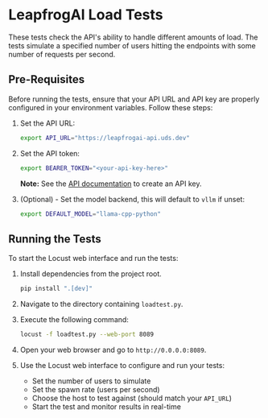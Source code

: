 # LeapfrogAI Load Tests

These tests check the API's ability to handle different amounts of load. The tests simulate a specified number of users hitting the endpoints with some number of requests per second.

## Pre-Requisites

Before running the tests, ensure that your API URL and API key are properly configured in your environment variables. Follow these steps:

1. Set the API URL:

   ```bash
   export API_URL="https://leapfrogai-api.uds.dev"
   ```

2. Set the API token:

   ```bash
   export BEARER_TOKEN="<your-api-key-here>"
   ```

   **Note:** See the [API documentation](../../src/leapfrogai_api/README.md) to create an API key.

3. (Optional) - Set the model backend, this will default to `vllm` if unset:

   ```bash
   export DEFAULT_MODEL="llama-cpp-python"
   ```

## Running the Tests

To start the Locust web interface and run the tests:

1. Install dependencies from the project root.

   ```bash
   pip install ".[dev]"
   ```

2. Navigate to the directory containing `loadtest.py`.

3. Execute the following command:

   ```bash
   locust -f loadtest.py --web-port 8089
   ```

4. Open your web browser and go to `http://0.0.0.0:8089`.

5. Use the Locust web interface to configure and run your tests:
   - Set the number of users to simulate
   - Set the spawn rate (users per second)
   - Choose the host to test against (should match your `API_URL`)
   - Start the test and monitor results in real-time
